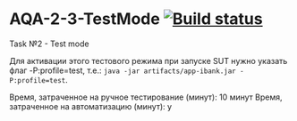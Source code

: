 # AQA-2-3-TestMode [![Build status](https://ci.appveyor.com/api/projects/status/m35ng2bg8lo9mkdn?svg=true)](https://ci.appveyor.com/project/Volgogradec/aqa-2-3-testmode)
Task №2 - Test mode

Для активации этого тестового режима при запуске SUT нужно указать флаг -P:profile=test, т.е.: `java -jar artifacts/app-ibank.jar -P:profile=test`.

Время, затраченное на ручное тестирование (минут): 10 минут
Время, затраченное на автоматизацию (минут): y